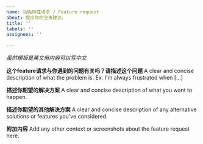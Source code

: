 ```yaml
---
name: 功能特性请求 / Feature request
about: 提出你的宝贵建议。
title: ''
labels: ''
assignees: ''

---
```


*虽然模板是英文但内容可以写中文*

**这个feature请求与你遇到的问题有关吗？请描述这个问题**
A clear and concise description of what the problem is. Ex. I'm always frustrated when [...]

**描述你期望的解决方案**
A clear and concise description of what you want to happen.

**描述你期望的其他解决方案**
A clear and concise description of any alternative solutions or features you've considered.

**附加内容**
Add any other context or screenshots about the feature request here.
